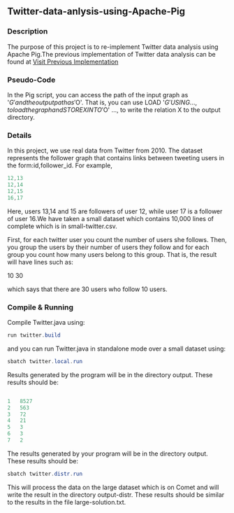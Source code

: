 ## Twitter-data-anlysis-using-Apache-Pig

### Description

The purpose of this project is to re-implement Twitter data analysis using Apache Pig.The previous implementation of Twitter data analysis can be found at [Visit Previous Implementation](https://github.com/samanthaantony/Twitter-Data-Analysis-using-Map-Reduce-on-Hadoop- "Twitter Data Analysis")

### Pseudo-Code

In the Pig script, you can access the path of the input graph as '$G' and the output path as '$O'. That is, you can use LOAD '$G' USING ..., to load the graph and STORE X INTO '$O' ..., to write the relation X to the output directory.


### Details
In this project, we use real data from Twitter from 2010. The dataset represents the follower graph that contains links between tweeting users in the form:id,follower_id. For example,

```java
12,13
12,14
12,15
16,17

```

Here, users 13,14 and 15 are followers of user 12, while user 17 is a follower of user 16.We have taken a small dataset which contains 10,000 lines of complete which is in small-twitter.csv.

First, for each twitter user you count the number of users she follows. Then, you group the users by their number of users they follow and for each group you count how many users belong to this group. That is, the result will have lines such as:

10 30

which says that there are 30 users who follow 10 users.

### Compile & Running

Compile Twitter.java using:

```java
run twitter.build
```

and you can run Twitter.java in standalone mode over a small dataset using:

```java
sbatch twitter.local.run
```

Results generated by the program will be in the directory output. These results should be:

```java

1	8527
2	563
3	72
4	21
5	3
6	3
7	2

```


The results generated by your program will be in the directory output. These results should be:

```java
sbatch twitter.distr.run
```

This will process the data on the large dataset which is on Comet and will write the result in the directory output-distr. These results should be similar to the results in the file large-solution.txt. 


